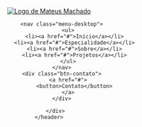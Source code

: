 <!DOCTYPE html>
<html lang="pt-br">
<head>
    <meta charset="UTF-8">
    <meta name="viewport" content="width=device-width, initial-scale=1.0">
    <link rel="stylesheet" href="style.css">
    <!-- Estilo da fonte -->
    <link rel="preconnect" href="https://fonts.googleapis.com">
    <link rel="preconnect" href="https://fonts.gstatic.com" crossorigin>
    <link href="https://fonts.googleapis.com/css2?family=Poppins:ital,wght@0,100;0,200;0,300;0,400;0,500;0,600;0,700;0,800;0,900;1,100;1,200;1,300;1,400;1,500;1,600;1,700;1,800;1,900&display=swap" rel="stylesheet">
    <!-- Final do estilo da fonte -->
    <title>Agência Mateus</title>
</head>
<body>
    <header>
        <div class="interface">
            <div class="logo">
                <a href="#">
                    <img src="a-logo-design-featuring-a-clean-modern-a__zSMShZoRuiUxWq5c4ICkA_ESKTHNxgT8CxXX3JVhhksA.jpeg" alt="Logo de Mateus Machado">
                </a>
            </div>
            
            <nav class="menu-desktop">
                <ul>
                    <li><a href="#">Início</a></li>
                    <li><a href="#">Especialidade</a></li>
                    <li><a href="#">Sobre</a></li>
                    <li><a href="#">Projetos</a></li>
                </ul>
            </nav>
            <div class="btn-contato">
                <a href="#">
                    <button>Contato</button>
                </a>
            </div>

        </div>
    </header>

</body>
</html>
